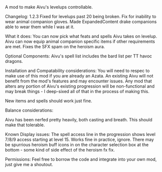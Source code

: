 ﻿A mod to make Aivu's levelups controllable.

Changelog:
1.2.3
Fixed for levelups past 20 being broken.
Fix for inability to wear animal companion gloves.
Made ExpandedContent drake companions able to wear them while I was at it.


What it does:
You can now pick what feats and spells Aivu takes on levelup.
Aivu can now equip animal companion specific items if other requirements are met.
Fixes the SFX spam on the heroism aura.


Optional Components:
Aivu's spell list includes the bard list per TT havoc dragons.

Installation and Compatability considerations:
You will need to respec to make use of this mod if you are already an Azata.
An existing Aivu will not benefit from the mod's features and may encounter issues.
Any mod that alters any portion of Aivu's existing progression will be non-functional and may break things - I deep-sixed all of that in the process of making this.

New items and spells should work just fine.


Balance considerations:

Aivu has been nerfed pretty heavily, both casting and breath. This should make that tolerable.

Known Display issues:
The spell access line in the progression shows level 7/8/9 access starting at level 15. Works fine in practice, ignore.
There may be spurrious heroism buff icons in on the character selection box at the bottom - some kind of side effect of the heroism fx fix.

Permissions:
Feel free to borrow the code and integrate into your own mod, just give me a shoutout.
